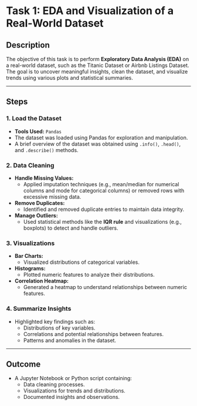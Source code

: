 # Task 1: EDA and Visualization of a Real-World Dataset

## Description
The objective of this task is to perform **Exploratory Data Analysis (EDA)** on a real-world dataset, such as the Titanic Dataset or Airbnb Listings Dataset. The goal is to uncover meaningful insights, clean the dataset, and visualize trends using various plots and statistical summaries.

---

## Steps

### 1. Load the Dataset
- **Tools Used:** `Pandas`
- The dataset was loaded using Pandas for exploration and manipulation.
- A brief overview of the dataset was obtained using `.info()`, `.head()`, and `.describe()` methods.

### 2. Data Cleaning
- **Handle Missing Values:**
  - Applied imputation techniques (e.g., mean/median for numerical columns and mode for categorical columns) or removed rows with excessive missing data.
- **Remove Duplicates:**
  - Identified and removed duplicate entries to maintain data integrity.
- **Manage Outliers:**
  - Used statistical methods like the **IQR rule** and visualizations (e.g., boxplots) to detect and handle outliers.

### 3. Visualizations
- **Bar Charts:**
  - Visualized distributions of categorical variables.
- **Histograms:**
  - Plotted numeric features to analyze their distributions.
- **Correlation Heatmap:**
  - Generated a heatmap to understand relationships between numeric features.

### 4. Summarize Insights
- Highlighted key findings such as:
  - Distributions of key variables.
  - Correlations and potential relationships between features.
  - Patterns and anomalies in the dataset.

---

## Outcome
- A Jupyter Notebook or Python script containing:
  - Data cleaning processes.
  - Visualizations for trends and distributions.
  - Documented insights and observations.